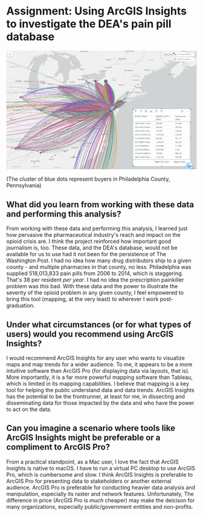 # Assignment: Using ArcGIS Insights to investigate the DEA's pain pill database

![Philadelphia Pain Pills - Buyers & Sellers](arcgisinsightsfinal.png)

(The cluster of blue dots represent buyers in Philadelphia County, Pennsylvania)

## What did you learn from working with these data and performing this analysis?

From working with these data and performing this analysis, I learned just how pervasive the pharmaceutical industry's reach and impact on the opioid crisis are. I think the project reinforced how important good journalism is, too. These data, and the DEA's database, would not be available for us to use had it not been for the persistence of The Washington Post. I had no idea how many drug distributors ship to a given county - and multiple pharmacies in that county, no less. Philadelphia was supplied 518,013,833 pain pills from 2006 to 2014, which is staggering. That's 38 per resident *per year*. I had no idea the prescription painkiller problem was *this* bad. With these data and the power to illustrate the severity of the opioid problem in any given county, I feel empowered to bring this tool (mapping, at the very least) to wherever I work post-graduation.

## Under what circumstances (or for what types of users) would you recommend using ArcGIS Insights?

I would recommend ArcGIS Insights for any user who wants to visualize maps and map trends for a wider audience. To me, it appears to be a more intuitive software than ArcGIS Pro (for displaying data via layouts, that is). More importantly, it is a far more powerful mapping software than Tableau, which is limited in its mapping capabilities. I believe that mapping is a key tool for helping the public understand data and data trends. ArcGIS Insights has the potential to be the frontrunner, at least for me, in dissecting and disseminating data for those impacted by the data and who have the power to act on the data.

## Can you imagine a scenario where tools like ArcGIS Insights might be preferable or a compliment to ArcGIS Pro?

From a practical standpoint, as a Mac user, I love the fact that ArcGIS Insights is native to macOS. I have to run a virtual PC desktop to use ArcGIS Pro, which is cumbersome and slow. I think ArcGIS Insights is preferable to ArcGIS Pro for presenting data to stakeholders or another external audience. ArcGIS Pro is preferable for conducting heavier data analysis and manipulation, especially its raster and network features. Unfortunately, The difference in price (ArcGIS Pro is *much* cheaper) may make the deicison for many organizations, especially public/government entities and non-profits.
